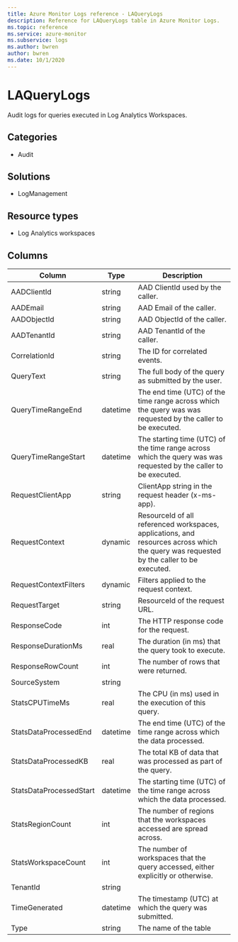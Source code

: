 ```yaml
---
title: Azure Monitor Logs reference - LAQueryLogs
description: Reference for LAQueryLogs table in Azure Monitor Logs.
ms.topic: reference
ms.service: azure-monitor
ms.subservice: logs
ms.author: bwren
author: bwren
ms.date: 10/1/2020
---
```


# LAQueryLogs

 Audit logs for queries executed in Log Analytics Workspaces.

## Categories

- Audit
## Solutions

- LogManagement
## Resource types

- Log Analytics workspaces




## Columns

|Column|Type|Description|
|---|---|---|
|AADClientId|string|AAD ClientId used by the caller.|
|AADEmail|string|AAD Email of the caller.|
|AADObjectId|string|AAD ObjectId of the caller.|
|AADTenantId|string|AAD TenantId of the caller.|
|CorrelationId|string|The ID for correlated events.|
|QueryText|string|The full body of the query as submitted by the user.|
|QueryTimeRangeEnd|datetime|The end time (UTC) of the time range across which the query was was requested by the caller to be executed.|
|QueryTimeRangeStart|datetime|The starting time (UTC) of the time range across which the query was was requested by the caller to be executed.|
|RequestClientApp|string|ClientApp string in the request header (x-ms-app).|
|RequestContext|dynamic|ResourceId of all referenced workspaces, applications, and resources across which the query was requested by the caller to be executed.|
|RequestContextFilters|dynamic|Filters applied to the request context.|
|RequestTarget|string|ResourceId of the request URL.|
|ResponseCode|int|The HTTP response code for the request.|
|ResponseDurationMs|real|The duration (in ms) that the query took to execute.|
|ResponseRowCount|int|The number of rows that were returned.|
|SourceSystem|string||
|StatsCPUTimeMs|real|The CPU (in ms) used in the execution of this query.|
|StatsDataProcessedEnd|datetime|The end time (UTC) of the time range across which the data processed.|
|StatsDataProcessedKB|real|The total KB of data that was processed as part of the query.|
|StatsDataProcessedStart|datetime|The starting time (UTC) of the time range across which the data processed.|
|StatsRegionCount|int|The number of regions that the workspaces accessed are spread across.|
|StatsWorkspaceCount|int|The number of workspaces that the query accessed, either explicitly or otherwise.|
|TenantId|string||
|TimeGenerated|datetime|The timestamp (UTC) at which the query was submitted.|
|Type|string|The name of the table|
